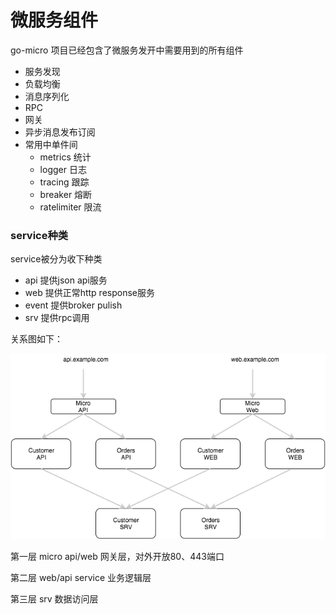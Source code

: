 # 微服务组件

go-micro 项目已经包含了微服务发开中需要用到的所有组件

* 服务发现
* 负载均衡
* 消息序列化
* RPC
* 网关
* 异步消息发布订阅
* 常用中单件间
  * metrics 统计
  * logger  日志
  * tracing 跟踪
  * breaker 熔断
  * ratelimiter 限流

### service种类

service被分为收下种类
 - api 提供json api服务
 - web 提供正常http response服务
 - event  提供broker pulish
 - srv 提供rpc调用



关系图如下：

![](/assets/service_types.png)



第一层 micro api/web 网关层，对外开放80、443端口

第二层 web/api service 业务逻辑层

第三层 srv 数据访问层
